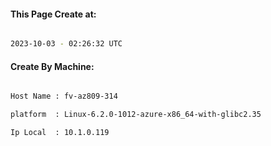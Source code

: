 
   
#### This Page Create at:

```bash

2023-10-03 - 02:26:32 UTC

```

#### Create By Machine:

```bash

Host Name : fv-az809-314

platform  : Linux-6.2.0-1012-azure-x86_64-with-glibc2.35

Ip Local  : 10.1.0.119

```

